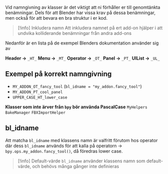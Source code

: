 Vid namngivning av klasser är det viktigt att ni förhåller er till genomtänkta benämningar. Dels för att Blender har vissa krav på dessa benämningar, men också för att bevara en bra struktur i er kod.
>[!info] Inkludera namn
>Att inkludera namnet på ert add-on hjälper i att undvika kolliderande benämningar från andra add-ons

Nedanför är en lista på de exempel Blenders dokumentation använder sig av

**Header ->** `_HT_`
**Menu ->** `_MT_`
**Operator ->** `_OT_`
**Panel ->** `_PT_`
**UIList ->** `_UL_`
## Exempel på korrekt namngivning
* `MY_ADDON_OT_fancy_tool` (`bl_idname = "my_addon.fancy_tool"`)
* `MY_ADDON_PT_cool_panel`
* `UPPER_CASE_HT_lower_case`

**Klasser som inte ärver från `bpy` bör använda PascalCase**
`MyHelpers`
`BakeManager`
`FBXImportHelper`
## bl_idname
Att matcha `bl_idname` med klassens namn är valfritt förutom hos operator där dess `bl_idname` används för att kalla på operatorn -> `bpy.ops.my_addon.fancy_tool()`, då föredras lower case.
>[!info] Default-värde
>`bl_idname` använder klassens namn som default-värde, och behövs många gånger inte definieras